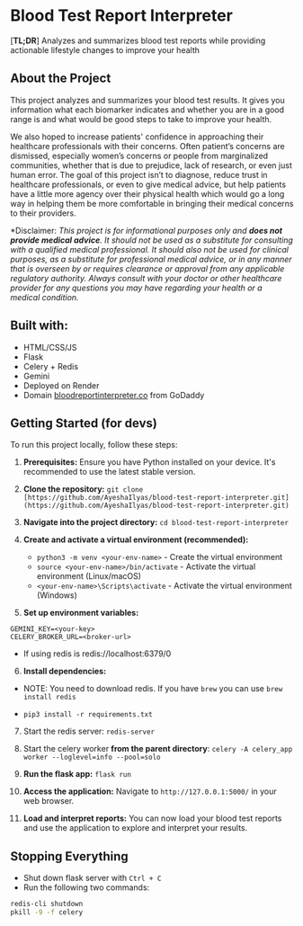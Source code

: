 # Blood Test Report Interpreter

[**TL;DR**] Analyzes and summarizes blood test reports while providing actionable lifestyle changes to improve your health

## About the Project
This project analyzes and summarizes your blood test results. It gives you information what each biomarker indicates and whether you are in a good range is and what would be good steps to take to improve your health.

We also hoped to increase patients' confidence in approaching their healthcare professionals with their concerns. Often patient’s concerns are dismissed, especially women’s concerns or people from marginalized communities, whether that is due to prejudice, lack of research, or even just human error. The goal of this project isn’t to diagnose, reduce trust in healthcare professionals, or even to give medical advice, but help patients have a little more agency over their physical health which would go a long way in helping them be more comfortable in bringing their medical concerns to their providers.

*Disclaimer: *This project is for informational purposes only and **does not provide medical advice**. It should not be used as a substitute for consulting with a qualified medical professional. It should also not be used for clinical purposes, as a substitute for professional medical advice, or in any manner that is overseen by or requires clearance or approval from any applicable regulatory authority.  Always consult with your doctor or other healthcare provider for any questions you may have regarding your health or a medical condition.*

## Built with:
- HTML/CSS/JS
- Flask
- Celery + Redis
- Gemini
- Deployed on Render
- Domain [bloodreportinterpreter.co](bloodreportinterpreter.co) from GoDaddy

## Getting Started (for devs)
To run this project locally, follow these steps:
1. **Prerequisites:** Ensure you have Python installed on your device.  It's recommended to use the latest stable version.

2. **Clone the repository:**
```git clone [https://github.com/AyeshaIlyas/blood-test-report-interpreter.git](https://github.com/AyeshaIlyas/blood-test-report-interpreter.git)```

3. **Navigate into the project directory:**
```cd blood-test-report-interpreter```

4. **Create and activate a virtual environment (recommended):**
   - ```python3 -m venv <your-env-name>``` - Create the virtual environment
   - ```source <your-env-name>/bin/activate```  - Activate the virtual environment (Linux/macOS)
   - ```<your-env-name>\Scripts\activate```  - Activate the virtual environment (Windows)
 
5. **Set up environment variables:** 
```
GEMINI_KEY=<your-key>
CELERY_BROKER_URL=<broker-url>
```
- If using redis <broker-url> is redis://localhost:6379/0

6. **Install dependencies:**
- NOTE: You need to download redis. If you have `brew` you can use `brew install redis`

- ```pip3 install -r requirements.txt```

7. Start the redis server: `redis-server`

8. Start the celery worker **__from the parent directory__**: `celery -A celery_app worker --loglevel=info --pool=solo`

9. **Run the flask app:**
```flask run```

10. **Access the application:** Navigate to `http://127.0.0.1:5000/` in your web browser.
<!-- ![landing page](preview) -->

11. **Load and interpret reports:** You can now load your blood test reports and use the application to explore and interpret your results.

## Stopping Everything
- Shut down flask server with `Ctrl + C`
- Run the following two commands:
```bash
redis-cli shutdown
pkill -9 -f celery
```